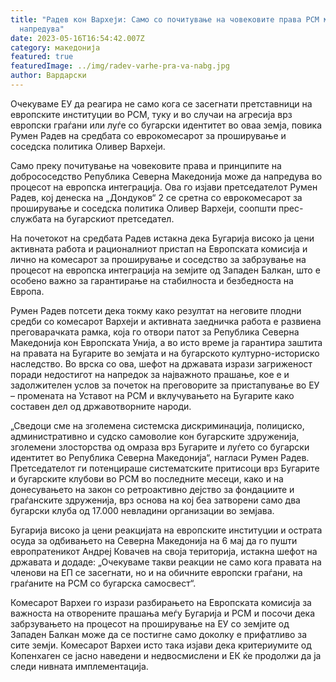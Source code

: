 ```yaml
---
title: "Радев кон Вархеји: Само со почитување на човековите права РСМ може да
  напредува"
date: 2023-05-16T16:54:42.007Z
category: македонија
featured: true
featuredImage: ../img/radev-varhe-pra-va-nabg.jpg
author: Вардарски
---
```

<!--StartFragment-->

Очекуваме ЕУ да реагира не само кога се засегнати претставници на европските институции во РСМ, туку и во случаи на агресија врз европски граѓани или луѓе со бугарски идентитет во оваа земја, повика Румен Радев на средбата со еврокомесарот за проширување и соседска политика Оливер Вархеји.

Само преку почитување на човековите права и принципите на добрососедство Република Северна Македонија може да напредува во процесот на европска интеграција. Ова го изјави претседателот Румен Радев, кој денеска на „Дондуков“ 2 се сретна со еврокомесарот за проширување и соседска политика Оливер Вархеји, соопшти прес-службата на бугарскиот претседател.

На почетокот на средбата Радев истакна дека Бугарија високо ја цени активната работа и рационалниот пристап на Европската комисија и лично на комесарот за проширување и соседство за забрзување на процесот на европска интеграција на земјите од Западен Балкан, што е особено важно за гарантирање на стабилноста и безбедноста на Европа.

Румен Радев потсети дека токму како резултат на неговите плодни средби со комесарот Вархеји и активната заедничка работа е развиена преговарачката рамка, која го отвори патот за Република Северна Македонија кон Европската Унија, а во исто време ја гарантира заштита на правата на Бугарите во земјата и на бугарското културно-историско наследство. Во врска со ова, шефот на државата изрази загриженост поради недостигот на напредок за најважното прашање, кое е и задолжителен услов за почеток на преговорите за пристапување во ЕУ – промената на Уставот на РСМ и вклучувањето на Бугарите како составен дел од државотворните народи.

„Сведоци сме на зголемена системска дискриминација, полициско, административно и судско самоволие кон бугарските здруженија, зголемени злосторства од омраза врз Бугарите и луѓето со бугарски идентитет во Република Северна Македонија“, нагласи Румен Радев. Претседателот ги потенцираше систематските притисоци врз Бугарите и бугарските клубови во РСМ во последните месеци, како и на донесувањето на закон со ретроактивно дејство за фондациите и граѓанските здруженија, врз основа на кој беа затворени само два бугарски клуба од 17.000 невладини организации во земјава.

Бугарија високо ја цени реакцијата на европските институции и острата осуда за одбивањето на Северна Македонија на 6 мај да го пушти европратеникот Андреј Ковачев на своја територија, истакна шефот на државата и додаде: „Очекуваме такви реакции не само кога правата на членови на ЕП се засегнати, но и на обичните европски граѓани, на граѓаните на РСМ со бугарска самосвест“.

Комесарот Вархеи го изрази разбирањето на Европската комисија за важноста на отворените прашања меѓу Бугарија и РСМ и посочи дека забрзувањето на процесот на проширување на ЕУ со земјите од Западен Балкан може да се постигне само доколку е прифатливо за сите земји. Комесарот Вархеи исто така изјави дека критериумите од Копенхаген се јасно наведени и недвосмислени и ЕК ќе продолжи да ја следи нивната имплементација.

<!--EndFragment-->